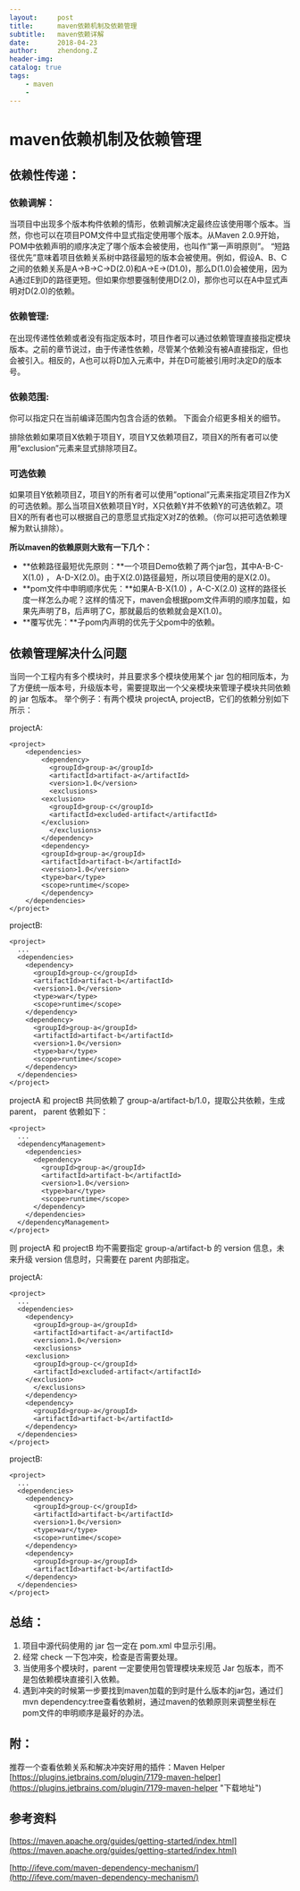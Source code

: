 ```yaml
---
layout:     post       
title:      maven依赖机制及依赖管理   
subtitle:   maven依赖详解    
date:       2018-04-23      
author:     zhendong.Z      
header-img:                
catalog: true               
tags:                      
    - maven
    - 
--- 
```

# maven依赖机制及依赖管理 #

## 依赖性传递： ##

### 依赖调解： ###
当项目中出现多个版本构件依赖的情形，依赖调解决定最终应该使用哪个版本。当然，你也可以在项目POM文件中显式指定使用哪个版本。从Maven 2.0.9开始，POM中依赖声明的顺序决定了哪个版本会被使用，也叫作”第一声明原则”。
“短路径优先”意味着项目依赖关系树中路径最短的版本会被使用。例如，假设A、B、C之间的依赖关系是A->B->C->D(2.0)和A->E->(D1.0)，那么D(1.0)会被使用，因为A通过E到D的路径更短。但如果你想要强制使用D(2.0)，那你也可以在A中显式声明对D(2.0)的依赖。
### 依赖管理:  
在出现传递性依赖或者没有指定版本时，项目作者可以通过依赖管理直接指定模块版本。之前的章节说过，由于传递性依赖，尽管某个依赖没有被A直接指定，但也会被引入。相反的，A也可以将D加入<dependencyManagement>元素中，并在D可能被引用时决定D的版本号。

### 依赖范围: ###
你可以指定只在当前编译范围内包含合适的依赖。 下面会介绍更多相关的细节。

排除依赖如果项目X依赖于项目Y，项目Y又依赖项目Z，项目X的所有者可以使用”exclusion”元素来显式排除项目Z。

### 可选依赖 ###
如果项目Y依赖项目Z，项目Y的所有者可以使用”optional”元素来指定项目Z作为X的可选依赖。那么当项目X依赖项目Y时，X只依赖Y并不依赖Y的可选依赖Z。项目X的所有者也可以根据自己的意愿显式指定X对Z的依赖。（你可以把可选依赖理解为默认排除）。

**所以maven的依赖原则大致有一下几个：**

- **依赖路径最短优先原则：**一个项目Demo依赖了两个jar包，其中A-B-C-X(1.0) ， A-D-X(2.0)。由于X(2.0)路径最短，所以项目使用的是X(2.0)。
- **pom文件中申明顺序优先：**如果A-B-X(1.0) ，A-C-X(2.0) 这样的路径长度一样怎么办呢？这样的情况下，maven会根据pom文件声明的顺序加载，如果先声明了B，后声明了C，那就最后的依赖就会是X(1.0)。 
- **覆写优先：**子pom内声明的优先于父pom中的依赖。


## 依赖管理解决什么问题 ##
当同一个工程内有多个模块时，并且要求多个模块使用某个 jar 包的相同版本，为了方便统一版本号，升级版本号，需要提取出一个父亲模块来管理子模块共同依赖的 jar 包版本。
举个例子：有两个模块 projectA, projectB，它们的依赖分别如下所示：

projectA:

    <project>
		<dependencies>
			<dependency>
			  <groupId>group-a</groupId>
			  <artifactId>artifact-a</artifactId>
			  <version>1.0</version>
			  <exclusions>
			<exclusion>
			  <groupId>group-c</groupId>
			  <artifactId>excluded-artifact</artifactId>
			</exclusion>
			  </exclusions>
			</dependency>
			<dependency>
		  	<groupId>group-a</groupId>
		  	<artifactId>artifact-b</artifactId>
		  	<version>1.0</version>
		  	<type>bar</type>
		  	<scope>runtime</scope>
			</dependency>
		</dependencies>
	</project>

projectB:

    <project>
      ...
      <dependencies>
	    <dependency>
	      <groupId>group-c</groupId>
	      <artifactId>artifact-b</artifactId>
	      <version>1.0</version>
	      <type>war</type>
	      <scope>runtime</scope>
	    </dependency>
	    <dependency>
	      <groupId>group-a</groupId>
	      <artifactId>artifact-b</artifactId>
	      <version>1.0</version>
	      <type>bar</type>
	      <scope>runtime</scope>
	    </dependency>
      </dependencies>
    </project>
    
projectA 和 projectB 共同依赖了 group-a/artifact-b/1.0，提取公共依赖，生成 parent， parent 依赖如下：

    <project>
      ...
      <dependencyManagement>
	    <dependencies>
	      <dependency>
		    <groupId>group-a</groupId>
		    <artifactId>artifact-b</artifactId>
		    <version>1.0</version>
		    <type>bar</type>
		    <scope>runtime</scope>
	      </dependency>
	    </dependencies>
      </dependencyManagement>
    </project>

则 projectA 和 projectB 均不需要指定 group-a/artifact-b 的 version 信息，未来升级 version 信息时，只需要在 parent 内部指定。

projectA:

    <project>
      ...
      <dependencies>
	    <dependency>
	      <groupId>group-a</groupId>
	      <artifactId>artifact-a</artifactId>
	      <version>1.0</version>
	      <exclusions>
	    <exclusion>
	      <groupId>group-c</groupId>
	      <artifactId>excluded-artifact</artifactId>
	    </exclusion>
	      </exclusions>
	    </dependency>
	    <dependency>
	      <groupId>group-a</groupId>
	      <artifactId>artifact-b</artifactId>
	    </dependency>
      </dependencies>
    </project>

projectB:

    <project>
      ...
      <dependencies>
	    <dependency>
	      <groupId>group-c</groupId>
	      <artifactId>artifact-b</artifactId>
	      <version>1.0</version>
	      <type>war</type>
	      <scope>runtime</scope>
	    </dependency>
	    <dependency>
	      <groupId>group-a</groupId>
	      <artifactId>artifact-b</artifactId>
	    </dependency>
      </dependencies>
    </project>
  
 
## 总结： ##

1. 项目中源代码使用的 jar 包一定在 pom.xml 中显示引用。
1. 经常 check 一下包冲突，检查是否需要处理。
1. 当使用多个模块时，parent 一定要使用包管理模块来规范 Jar 包版本，而不是包依赖模块直接引入依赖。
1. 遇到冲突的时候第一步要找到maven加载的到时是什么版本的jar包，通过们mvn dependency:tree查看依赖树，通过maven的依赖原则来调整坐标在pom文件的申明顺序是最好的办法。

## 附： ##
推荐一个查看依赖关系和解决冲突好用的插件：Maven Helper  
[https://plugins.jetbrains.com/plugin/7179-maven-helper](https://plugins.jetbrains.com/plugin/7179-maven-helper "下载地址")


## 参考资料 ##

[https://maven.apache.org/guides/getting-started/index.html](https://maven.apache.org/guides/getting-started/index.html)

[http://ifeve.com/maven-dependency-mechanism/](http://ifeve.com/maven-dependency-mechanism/)
